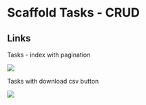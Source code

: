 # Scaffold Tasks - CRUD

## Links ##

Tasks - index with pagination

![](https://galvanize.mybalsamiq.com/mockups/2353723.png?key=dd6f91232218fa4d6cbf663738e10e0cfca3e151)

Tasks with download csv button

![](https://galvanize.mybalsamiq.com/mockups/2353728.png?key=dd6f91232218fa4d6cbf663738e10e0cfca3e151)
